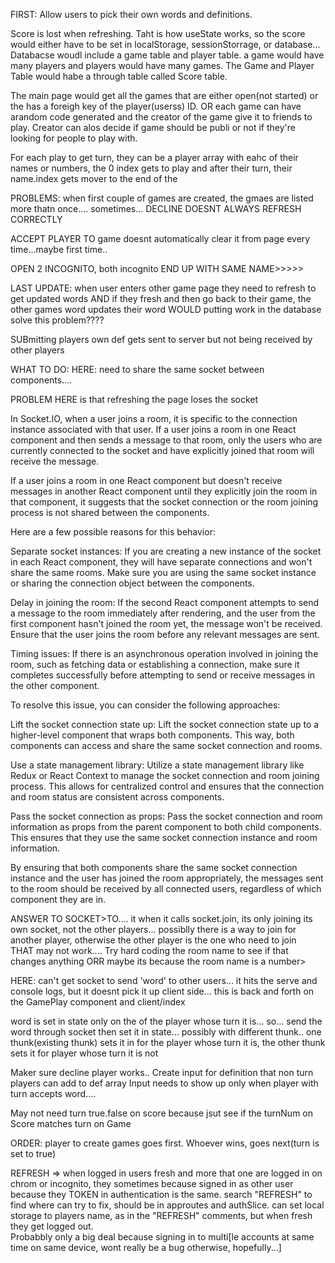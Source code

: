 FIRST: Allow users to pick their own words and definitions.


Score is lost when refreshing. Taht is how useState works, so the score would either have to be set in localStorage, sessionStorrage, or database...
Databacse woudl include a game table and player table. a game would have many players and players would have many games. The Game and Player Table would habe a through table called Score table.

The main page would get all the games that are either open(not started) or the has a foreigh key of the player(userss) ID. OR each game can have arandom code generated and the creator of the game give it to friends to play. Creator can alos decide if game should be publi or not if they're looking for people to play with.

For each play to get turn, they can be a player array with eahc of their names or numbers, the 0 index gets to play and after their turn, their name.index gets mover to the end of the 


PROBLEMS: when first couple of games are created, the gmaes are listed more thatn once.... sometimes...
DECLINE DOESNT ALWAYS REFRESH CORRECTLY

ACCEPT PLAYER TO game doesnt automatically clear it from page every time...maybe first time..
 
 OPEN 2 INCOGNITO, both incognito END UP WITH SAME NAME>>>>>


LAST UPDATE: 
when user enters other game page they need to refresh to get updated words
AND if they fresh and then go back to their game, the other games word updates their word
 WOULD putting work in the database solve this problem????  

 

SUBmitting players own def gets sent to server but not being received by other players




WHAT TO DO:
HERE:  need to share the same socket between components....

PROBLEM HERE is that refreshing the page loses the socket

<!-- ChatGP -->

In Socket.IO, when a user joins a room, it is specific to the connection instance associated with that user. If a user joins a room in one React component and then sends a message to that room, only the users who are currently connected to the socket and have explicitly joined that room will receive the message.

If a user joins a room in one React component but doesn't receive messages in another React component until they explicitly join the room in that component, it suggests that the socket connection or the room joining process is not shared between the components.

Here are a few possible reasons for this behavior:

Separate socket instances: If you are creating a new instance of the socket in each React component, they will have separate connections and won't share the same rooms. Make sure you are using the same socket instance or sharing the connection object between the components.

Delay in joining the room: If the second React component attempts to send a message to the room immediately after rendering, and the user from the first component hasn't joined the room yet, the message won't be received. Ensure that the user joins the room before any relevant messages are sent.

Timing issues: If there is an asynchronous operation involved in joining the room, such as fetching data or establishing a connection, make sure it completes successfully before attempting to send or receive messages in the other component.

To resolve this issue, you can consider the following approaches:

Lift the socket connection state up: Lift the socket connection state up to a higher-level component that wraps both components. This way, both components can access and share the same socket connection and rooms.

Use a state management library: Utilize a state management library like Redux or React Context to manage the socket connection and room joining process. This allows for centralized control and ensures that the connection and room status are consistent across components.

Pass the socket connection as props: Pass the socket connection and room information as props from the parent component to both child components. This ensures that they use the same socket connection instance and room information.

By ensuring that both components share the same socket connection instance and the user has joined the room appropriately, the messages sent to the room should be received by all connected users, regardless of which component they are in.







ANSWER TO SOCKET>TO.... it when it calls socket.join, its only joining its own socket, not the other players... possiblly there is a way to join for another player, otherwise the other player is the one who need to join  
THAT may not work.... Try hard coding the room name to see if that changes anything
ORR maybe its because the room name is a number> 


HERE: can't get socket to send 'word' to other users... it hits the serve and console logs, but it doesnt pick it up client side... this is back and forth on the GamePlay component and client/index
 
word is set in state only on the of the player whose turn it is...
so... send the word through socket then set it in state...
possibly with different thunk.. one thunk(existing thunk) sets it in for the player whose turn it is, the other thunk sets it for player whose turn it is not

Maker sure decline player works..
Create input for definition that non turn players can add to def array
Input needs to show up only when player with turn accepts word....


May not need turn true.false on score because jsut see if the turnNum on Score matches turn on Game





ORDER:   player to create games goes first.  Whoever wins, goes next(turn is set to true)

REFRESH => when logged in users fresh and more that one are logged in on chrom or incognito, they sometimes because signed in as other user because they TOKEN in authentication is the same.  search "REFRESH" to find where can try to fix, should be in approutes and authSlice.  can set local storage to players name, as in the "REFRESH" comments, but when fresh they get logged out.  
Probabbly only a big deal because signing in to multi[le accounts at same time on same device, wont really be a bug otherwise, hopefully...]
